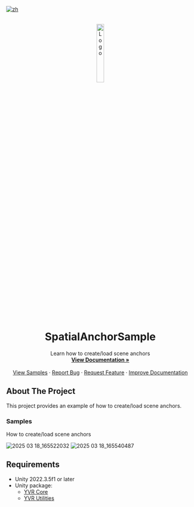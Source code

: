 [![zh](https://img.shields.io/badge/lang-zh-blue.svg)](./README.zh.md)

<!--
READ ME FIRST !!!!!!
Replace the following placeholders with the actual values:
    - {{PROJECT_REPO_URL}}: URL of the project repository
    - {{Project Name}}: Name of the project
    - {{DocumentationURL}}: URL of the project documentation, Use github pages with docfx if possible
    - {{BriefDescription}}: Brief description about the project
    - {SampleURL}: URL of the sample project, for package projects, it should be sample repository URL. If a package projects has multiple samples, then link to `Samples` header of the `About The Project` section.
    - {BugIssueURL}: URL of the bug reporting issue template
      - i.e.  https://github.com/PlayForDreamDevelopers/unity-template/issues/new?template=bug_report.yml
    - {FeatureIssueURL}: URL of the feature request issue template
      - i.e. https://github.com/PlayForDreamDevelopers/unity-template/issues/new?template=feature_request.yml
    - {DocumentationIssueURL}: URL of the documentation issue template
      - i.e. https://github.com/PlayForDreamDevelopers/unity-template/issues/new?template=documentation_update.yml
-->

<br />
<div align="center">
    <a href="{{PROJECT_REPO_URL}}">
        <img src="https://www.pfdm.cn/en/static/img/logo.2b1b07e.png" alt="Logo" width="20%">
    </a>
    <h1 align="center"> SpatialAnchorSample </h1>
    <p align="center">
        Learn how to create/load scene anchors
        <br />
        <a href="https://github.com/PlayForDreamDevelopers/SpatialAnchorSample-Unity"><strong>View Documentation »</strong></a>
        <br />
        <br />
        <a href="#samples">View Samples</a>
        &middot;
        <a href="https://github.com/PlayForDreamDevelopers/SpatialAnchorSample-Unity/issues/new?template=bug_report.yml">Report Bug</a>
        &middot;
        <a href="https://github.com/PlayForDreamDevelopers/SpatialAnchorSample-Unity/issues/new?template=feature_request.yml">Request Feature</a>
        &middot;
        <a href="https://github.com/PlayForDreamDevelopers/SpatialAnchorSample-Unity/issues/new?template=documentation_update.yml">Improve Documentation</a>
    </p>

</div>

<!-- Add callouts here if required-->

## About The Project

<!-- Description about the project
    What this project does, what it is for, etc.

    For sample projects, describe every sample with screenshot/gif here.
    For package projects, describe what the package does, and links to the sample projects.

    -->
This project provides an example of how to create/load scene anchors.

### Samples

<!-- Link to first sample project -->
<!-- Link to second sample project -->

How to create/load scene anchors

![2025 03 18_165522032](https://github.com/user-attachments/assets/6653816a-735c-4c00-8695-e49fe26de91b)
![2025 03 18_165540487](https://github.com/user-attachments/assets/51ca88be-b880-4d15-a28d-07e9950f865a)

## Requirements

<!-- Requirements about the project:
    Unity version, Unity packages, etc.
    If the Unity package has a mirror repository, link to that repository.
    -->
- Unity 2022.3.5f1 or later
- Unity package:
  - [YVR Core](https://github.com/PlayForDreamDevelopers/com.yvr.core-mirror)
  - [YVR Utilities](https://github.com/PlayForDreamDevelopers/com.yvr.Utilities-mirror)